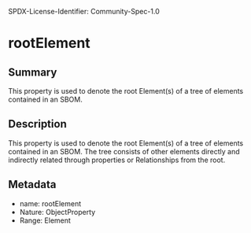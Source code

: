 SPDX-License-Identifier: Community-Spec-1.0

# rootElement

## Summary

This property is used to denote the root Element(s) of a tree of elements contained in an SBOM.

## Description

This property is used to denote the root Element(s) of a tree of elements contained in an SBOM.
The tree consists of other elements directly and indirectly related through properties or Relationships from the root.

## Metadata

- name: rootElement
- Nature: ObjectProperty
- Range: Element
